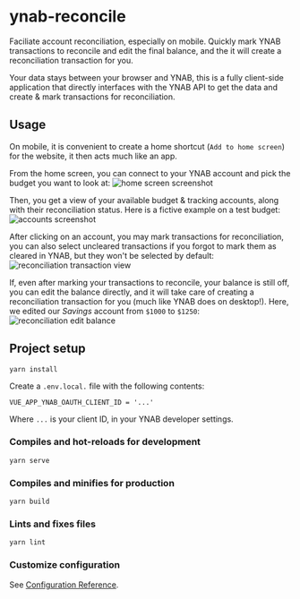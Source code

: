 # ynab-reconcile

Faciliate account reconciliation, especially on mobile. Quickly mark YNAB transactions to reconcile and edit the final balance, and the it will create a reconciliation transaction for you.

Your data stays between your browser and YNAB, this is a fully client-side application that directly interfaces with the YNAB API to get the data and create & mark transactions for reconciliation.

## Usage

On mobile, it is convenient to create a home shortcut (`Add to home screen`) for the website, it then acts much like an app.

From the home screen, you can connect to your YNAB account and pick the budget you want to look at:
![home screen screenshot](screenshots/home.png)

Then, you get a view of your available budget & tracking accounts, along with their reconciliation status. Here is a fictive example on a test budget: ![accounts screenshot](screenshots/accounts.png)

After clicking on an account, you may mark transactions for reconciliation, you can also select uncleared transactions if you forgot to mark them as cleared in YNAB, but they won't be selected by default: ![reconciliation transaction view](screenshots/reconcile.png)

If, even after marking your transactions to reconcile, your balance is still off, you can edit the balance directly, and it will take care of creating a reconciliation transaction for you (much like YNAB does on desktop!). Here, we edited our _Savings_ account from `$1000` to `$1250`: ![reconciliation edit balance](screenshots/reconcile2.png)

## Project setup
```
yarn install
```

Create a `.env.local.` file with the following contents:
```
VUE_APP_YNAB_OAUTH_CLIENT_ID = '...'
```
Where `...` is your client ID, in your YNAB developer settings.

### Compiles and hot-reloads for development
```
yarn serve
```

### Compiles and minifies for production
```
yarn build
```

### Lints and fixes files
```
yarn lint
```

### Customize configuration
See [Configuration Reference](https://cli.vuejs.org/config/).
